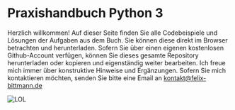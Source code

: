 # Praxishandbuch Python 3
Herzlich willkommen!
Auf dieser Seite finden Sie alle Codebeispiele und Lösungen der Aufgaben aus dem Buch. Sie können diese direkt im Browser betrachten und herunterladen. Sofern Sie über einen eigenen kostenlosen Github-Account verfügen, können Sie dieses gesamte Repository herunterladen oder kopieren und eigenständig weiter bearbeiten. Ich freue mich immer über konstruktive Hinweise und Ergänzungen. Sofern Sie mich kontaktieren möchten, senden Sie bitte eine Email an kontakt@felix-bittmann.de


![LOL](https://raw.githubusercontent.com/fbittmann/Python/master/praxishandbuch_python3.png)
